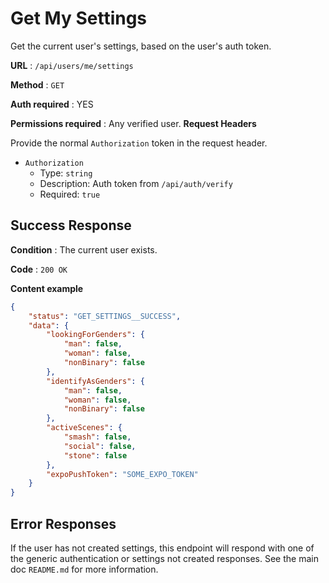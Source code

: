 # Get My Settings

Get the current user's settings, based on the user's auth token.

**URL** : `/api/users/me/settings`

**Method** : `GET`

**Auth required** : YES

**Permissions required** : Any verified user.
**Request Headers**

Provide the normal `Authorization` token in the request header.

* `Authorization`
  * Type: `string`
  * Description: Auth token from `/api/auth/verify`
  * Required: `true`

## Success Response

**Condition** : The current user exists.

**Code** : `200 OK`

**Content example**

```json
{
    "status": "GET_SETTINGS__SUCCESS",
    "data": {
        "lookingForGenders": {
            "man": false,
            "woman": false,
            "nonBinary": false
        },
        "identifyAsGenders": {
            "man": false,
            "woman": false,
            "nonBinary": false
        },
        "activeScenes": {
            "smash": false,
            "social": false,
            "stone": false
        },
        "expoPushToken": "SOME_EXPO_TOKEN"
    }
}
```

## Error Responses

If the user has not created settings, this endpoint will respond with one of the
generic authentication or settings not created responses. See the main doc
`README.md` for more information.
